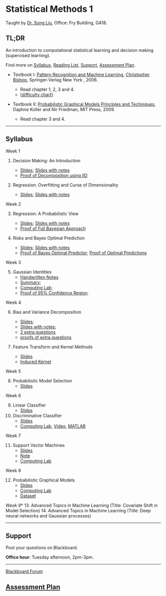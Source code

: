 # Statistical Methods 1

Taught by [Dr. Song Liu](http://allmodelsarewrong.net), Office: Fry Building, GA18. 

## TL;DR
An introduction to computational statistical learning and decision making (supervised learning). 

Find more on 
[Syllabus](#Syllabus), 
[Reading List](#Readings), 
[Support](#Support), 
[Assessment Plan](#Assessment-Plan).

- Textbook I:
[Pattern Recognition and Machine Learning](https://www.microsoft.com/en-us/research/uploads/prod/2006/01/Bishop-Pattern-Recognition-and-Machine-Learning-2006.pdf), [Christopher Bishop](https://www.microsoft.com/en-us/research/people/cmbishop/), Springer-Verlag New York
, 2006. 
  - Read chapter 1, 2, 3 and 4. 
  - [[difficulty chart](https://dominhhai.github.io/en-us/2017/12/ml-prml/#2-1-chapter-1-introduction)]

- Textbook II:
[Probabilistic Graphical Models Principles and Techniques](https://mitpress.mit.edu/books/probabilistic-graphical-models), Daphne Koller and Nir Friedman, MIT Press, 2009. 
  - Read chapter 3 and 4.

------
## Syllabus 

Week 1
1. Decision Making: An Introduction

   - [Slides](lec1/intro.pdf); [Slides with notes](lec1/intro_notes.pdf)
   - [Proof of Decomposition using IID](lec1/proof.pdf)

2. Regression: Overfitting and Curse of Dimensionality

   - [Slides](lec2/of_cod2.pdf); [Slides with notes](lec2/of_cod2_note.pdf)

Week 2

3. Regression: A Probabilistic View

   - [Slides](lec3/prob_reg.pdf); [Slides with notes](lec3/prob_reg_note.pdf)
   - [Proof of Full Bayesian Approach](lec3/Proof3.pdf)

4. Risks and Bayes Optimal Prediction

   - [Slides](lec4/BayesEstimator.pdf); [Slides with notes](lec4/BayesEstimator_note.pdf)
   - [Proof of Bayes Optimal Predictor](lec4/decisionboundary_completesqurare.pdf); [Proof of Optimal Predictions](lec4/proofs.png)

Week 3

5. Gaussian Identities
   - [Handwritten Notes](lec5_6/handwritten_notes.pdf)
   - [Summary](lec5_6/summary.pdf); 
   - [Computing Lab](lec5_6/cl.pdf); 
   - [Proof of 95% Confidence Region](lec5_6/nightyfive.pdf). 

Week 4

6. Bias and Variance Decomposition
   - [Slides](lec7/bv_decomposition.pdf); 
   - [Slides with notes](lec7/bv_decomposition_note.pdf); 
   - [2 extra questions](lec7/2q.pdf)
   - [proofs of extra questions](lec7/corollaries.pdf)
  
7. Feature Transform and Kernel Methods
   - [Slides](lec8/ft_km.pdf)
   - [Induced Kernel](lec8/inducedkernel.pdf)

Week 5

   8. Probabilistic Model Selection 
      - [Slides](lec9/mosel.pdf)

Week 6

  9. Linear Classifier
      - [Slides](lec10/linearclassifier.pdf)
  10. Discriminative Classifier
      - [Slides](lec11/disc.pdf)
      - [Computing Lab](lec11/perceptron.pdf), [Video](lec11/perceptron.mp4), [MATLAB](lec11/demo_perceptron.m)

Week 7

   11. Support Vector Machines 
        - [Slides](lec12/svm.pdf)
        - [Note](lec12/dual.pdf)
        - [Computing Lab](lec12/cl.pdf)

Week 8

   12. Probabilistic Graphical Models
        - [Slides](lec13/pgm.pdf)
        - [Computing Lab](lec13/cl.pdf)
        - [Dataset](lec13/senate109.zip)

*Week 9**
   13. Advanced Topics in Machine Learning (Title: Covariate Shift in Model Selection)
   14. Advanced Topics in Machine Learning (Title: Deep neural networks and Gaussian processes)

----
## Support
Post your questions on Blackboard.

**Office hour**: Tuesday afternoon, 2pm-3pm. 

----

[Blackboard Forum](https://www.ole.bris.ac.uk/webapps/discussionboard/do/conference?toggle_mode=edit&action=list_forums&course_id=_246601_1&nav=discussion_board_entry&mode=cpview)

## [Assessment Plan](SM1_assessment.md)